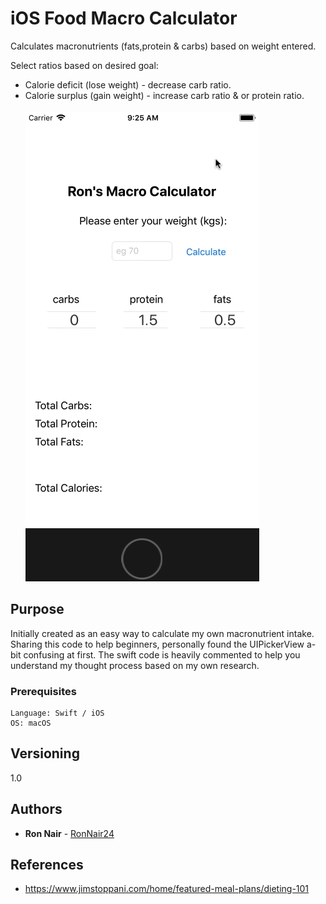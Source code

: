 # iOS Food Macro Calculator

Calculates macronutrients (fats,protein & carbs) based on weight entered.

Select ratios based on desired goal:

* Calorie deficit (lose weight) - decrease carb ratio.
* Calorie surplus (gain weight) - increase carb ratio & or protein ratio.
\
\
![example gif](img/Macro-iOS.gif)

## Purpose

Initially created as an easy way to calculate my own macronutrient intake.
Sharing this code to help beginners, personally found the UIPickerView a-bit
confusing at first. The swift code is heavily commented to help you understand
my thought process based on my own research.


### Prerequisites


```
Language: Swift / iOS
OS: macOS

```

## Versioning

1.0

## Authors

* **Ron Nair** - [RonNair24](https://github.com/RonNair24)

## References

* https://www.jimstoppani.com/home/featured-meal-plans/dieting-101
